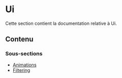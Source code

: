 # Ui

Cette section contient la documentation relative à Ui.

## Contenu


### Sous-sections

- [Animations](./animations/)
- [Filtering](./filtering/)
